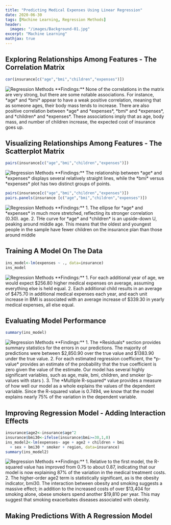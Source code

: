 ```yaml
---
title: "Predicting Medical Expenses Using Linear Regression"
date: 2020-06-30
tags: [Machine Learning, Regression Methods]
header:
  images: "/images/Background-01.jpg"
excerpt: "Machine Learning"
mathjax: true
---
```

## Exploring Relationships Among Features - The Correlation Matrix
```r
cor(insurance[c("age","bmi","children","expenses")])
```
<img src="{{ site.url }}{{ site.baseurl }}/images/RegressionMethods/Correlation_1.png" alt="Regression Methods">
**Findings:**
None of the correlations in the matrix are very strong, but there are some notable associations. For instance, *age* and *bmi* appear to have a weak positive correlation, meaning that as someone ages, their body mass tends to increase. There are also positive correlation between *age* and *expenses*, *bmi* and *expenses*, and *children* and *expenses*. These associations imply that as age, body mass, and number of children increase, the expected cost of insurance goes up.

## Visualizing Relationships Among Features - The Scatterplot Matrix
```r
pairs(insurance[c("age","bmi","children","expenses")])
```
<img src="{{ site.url }}{{ site.baseurl }}/images/RegressionMethods/ScatterplotMatrix_1.png" alt="Regression Methods">
**Findings:**
The relationship between *age* and *expenses* displays several relatively straight lines, while the *bmi* versus *expenses* plot has two distinct groups of points.

```r
pairs(insurance[c("age","bmi","children","expenses")])
pairs.panels(insurance [c("age","bmi","children","expenses")])
```
<img src="{{ site.url }}{{ site.baseurl }}/images/RegressionMethods/ScatterplotMatrix_2.png" alt="Regression Methods">
**Findings:**
1. The ellipse for *age* and *expenses* in much more stretched, reflecting its stronger correlation (0.30).
 age.
2. THe curve for *age* and *children* is an upside-down U, peaking around middle age. This means that the oldest and youngest people in the sample have fewer children on the insurance plan than those around middle

## Training A Model On The Data
```r
ins_model<-lm(expenses ~ ., data=insurance)
ins_model
```
<img src="{{ site.url }}{{ site.baseurl }}/images/RegressionMethods/LinearRegression_1.png" alt="Regression Methods">
**Findings:**
1. For each additional year of age, we would expect $256.80 higher medical expenses on average, assuming everything else is held equal.
2.  Each additional child results in an average of $475.70 in additional medical expenses each year, and each unit increase in BMI is associated with an average increase of $339.30 in yearly medical expenses, all else equal.

## Evaluating Model Performance
```r
summary(ins_model)
```
<img src="{{ site.url }}{{ site.baseurl }}/images/RegressionMethods/LinearRegression_2.png" alt="Regression Methods">
**Findings:**
1. The *Residuals* section provides summary statistics for the errors in our predictions. The majority of predictions were between $2,850.90 over the true value and $1383.90 under the true value.
2. For each estimated regression coefficient, the *p-value* provides an estimate of the probability that the true coefficient is zero given the value of the estimate. Our model has several highly significant variables, such as age, male, bmi, children, and smoker (p-values with stars ).  
3. The *Multiple R-squared* value provides a measure of how well our model as a whole explains the values of the dependent variable. Since the R-squared value is 0.7494, we know that the model explains nearly 75% of the variation in the dependent variable.

## Improving Regression Model - Adding Interaction Effects
```r
insurance$age2<-insurance$age^2
insurance$bmi30<-ifelse(insurance$bmi>=30,1,0)
ins_model2<-lm(expenses~ age + age2 + children + bmi
  + sex + bmi30 * smoker + region, data=insurance)
summary(ins_model2)
```
<img src="{{ site.url }}{{ site.baseurl }}/images/RegressionMethods/LinearRegression_3.png" alt="Regression Methods">
**Findings:**
1. Relative to the first model, the R-squared value has improved from 0.75 to about 0.87, indicating that our model is now explaining 87% of the variation in the medical treatment costs.
2. The higher-order age2 term is statistically significant, as is the obesity indicator, bmi30. The interaction between obesity and smoking suggests a massive effect; in addition to the increased costs of over $13,404 for smoking alone, obese smokers spend another $19,810 per year. This may suggest that smoking exacerbates diseases associated with obesity.

## Making Predictions With A Regression Model
